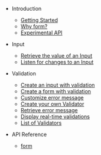 - Introduction

  - [Getting Started](getting-started.md)
  - [Why form?](why-form.md)
  - [Experimental API](experimental-api.md)

- Input

  - [Retrieve the value of an Input](input-text.md)
  - [Listen for changes to an Input](input-listener.md)

- Validation

  - [Create an input with validation](validate-input.md)
  - [Create a form with validation](validate-form.md)
  - [Customize error message](custom-error-text.md)
  - [Create your own Validator](create-validator.md)
  - [Retrieve error message](error-text.md)
  - [Display real-time validations](real-time.md)
  - [List of Validators](list-validators.md)

- API Reference

  - [form](https://pub.dev/documentation/form/latest/)